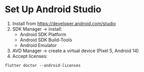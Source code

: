 # Set Up Android Studio

1. Install from https://developer.android.com/studio
2. SDK Manager -> install:
   - Android SDK Platform
   - Android SDK Build-Tools
   - Android Emulator
3. AVD Manager -> create a virtual device (Pixel 5, Android 14)
4. Accept licenses:
```
flutter doctor --android-licenses
```
